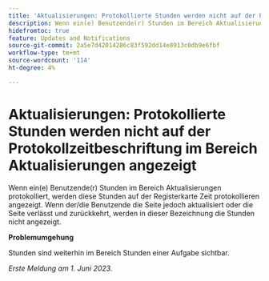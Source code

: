 ```yaml
---
title: 'Aktualisierungen: Protokollierte Stunden werden nicht auf der Protokollzeitbeschriftung im Bereich Aktualisierungen angezeigt'
description: Wenn ein(e) Benutzende(r) Stunden im Bereich Aktualisierungen protokolliert, werden diese Stunden auf der Registerkarte Zeit protokollieren angezeigt. Wenn der/die Benutzende die Seite jedoch aktualisiert oder die Seite verlässt und zurückkehrt, werden in dieser Bezeichnung die Stunden nicht angezeigt.
hidefromtoc: true
feature: Updates and Notifications
source-git-commit: 2a5e7d42014286c83f592dd14e8913c0db9e6fbf
workflow-type: tm+mt
source-wordcount: '114'
ht-degree: 4%

---
```



# Aktualisierungen: Protokollierte Stunden werden nicht auf der Protokollzeitbeschriftung im Bereich Aktualisierungen angezeigt

Wenn ein(e) Benutzende(r) Stunden im Bereich Aktualisierungen protokolliert, werden diese Stunden auf der Registerkarte Zeit protokollieren angezeigt. Wenn der/die Benutzende die Seite jedoch aktualisiert oder die Seite verlässt und zurückkehrt, werden in dieser Bezeichnung die Stunden nicht angezeigt.

**Problemumgehung**

Stunden sind weiterhin im Bereich Stunden einer Aufgabe sichtbar.

_Erste Meldung am 1. Juni 2023._
